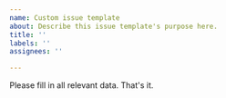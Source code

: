 ```yaml
---
name: Custom issue template
about: Describe this issue template's purpose here.
title: ''
labels: ''
assignees: ''

---
```


Please fill in all relevant data. That's it.
